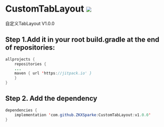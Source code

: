 # CustomTabLayout [![](https://jitpack.io/v/ZKXSparke/CustomTabLayout.svg)](https://jitpack.io/#ZKXSparke/CustomTabLayout)
自定义TabLayout V1.0.0

## Step 1.Add it in your root build.gradle at the end of repositories:
```java
allprojects {
    repositories {
	...
	maven { url 'https://jitpack.io' }
    }
}
```
## Step 2. Add the dependency
```java
dependencies {
	implementation 'com.github.ZKXSparke:CustomTabLayout:v1.0.0'
}
```
